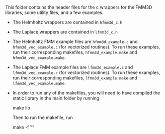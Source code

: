   This folder contains the header files for the c wrappers for the
  FMM3D libraries, some utility files, and a few examples. 

  -  The Helmholtz wrappers are contained in ``hfmm3d_c.h``
  -  The Laplace wrappers are contained in ``lfmm3d_c.h``

  - The Helmholtz FMM example files are ``hfmm3d_example.c`` and
  ``hfmm3d_vec_example.c`` (for vectorized routines).
  To run these examples, run their corresponding makefiles, 
  ``hfmm3d_example.make`` and ``hfmm3d_vec_example.make``.

  - The Laplace FMM example files are ``lfmm3d_example.c`` and
  ``lfmm3d_vec_example.c`` (for vectorized routines).
  To run these examples, run their corresponding makefiles, 
  ``lfmm3d_example.make`` and ``lfmm3d_vec_example.make``.

  - In order to run any of the makefiles, you will need to have compiled
  the static library in the main folder by running
    
      make lib

    Then to run the makefile, run

      make -f "<makefile>"
 




